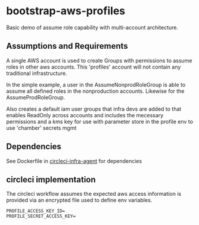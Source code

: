 # bootstrap-aws-profiles
Basic demo of assume role capability with multi-account architecture.

## Assumptions and Requirements

A single AWS account is used to create Groups with permissions to assume roles in other aws accounts. This 'profiles'
account will not contain any traditional infrastructure. 

In the simple example, a user in the AssumeNonprodRoleGroup is able to assume all defined roles in the nonproduction
accounts. Likewise for the AssumeProdRoleGroup.

Also creates a default iam user groups that infra devs are added to that enables ReadOnly across accounts and includes
the mecessary permissions and a kms key for use with parameter store in the profile env to use 'chamber' secrets mgmt

## Dependencies

See Dockerfile in [circleci-infra-agent](https://github.com/feedyard/circleci-infra-agent) for dependencies  

## circleci implementation

The circleci workflow assumes the expected aws access information is provided via an encrypted file used to define
env variables.

```
PROFILE_ACCESS_KEY_ID=
PROFILE_SECRET_ACCESS_KEY=
```
